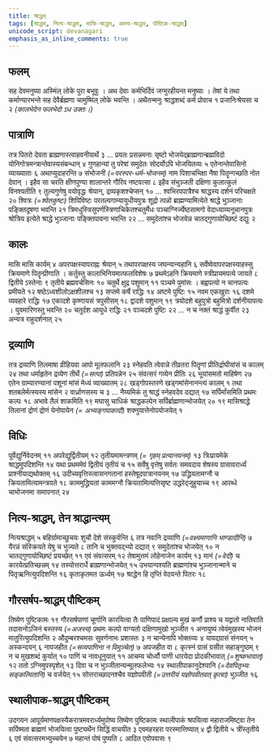 ```yaml
---
title: श्राद्धम्
tags: [श्राद्धम्, नित्य-श्राद्धम्, मासि-श्राद्धम्, काम्य-श्राद्धम्, पौष्टिक-श्राद्धम्]
unicode_script: devanagari
emphasis_as_inline_comments: true
---
```

## फलम्
सह देवमनुष्या अस्मिंल् लोके पुरा बभूवुः । अथ देवाः कर्मभिर्दिवं जग्मुरहीयन्त मनुष्याः । तेषां ये तथा कर्माण्यारभन्ते सह देवैर्ब्रह्मणा चामुष्मिंल् लोके भवन्ति । अथैतन्मनुः श्राद्धशब्दं कर्म प्रोवाच १ प्रजानिःश्रेयसा च २ *(कालभेदेन फलभेदो ऽध उक्तः।)* 

## पात्राणि
तत्र पितरो देवता ब्राह्मणास्त्वाहवनीयार्थे ३ … प्रयतः प्रसन्नमनाः सृष्टो भोजयेद्ब्राह्मणान्ब्रह्मविदो योनिगोत्रमन्त्रान्तेवास्यसंबन्धान् ४ गुणहान्यां तु परेषां समुदेतः सोदर्योऽपि भोजयितव्यः ५ एतेनान्तेवासिनो व्याख्याताः ६ अथाप्युदाहरन्ति ७ संभोजनी *(=परस्पर-धर्म-भोजनम्)* नाम पिशाचभिक्षा नैषा पितॄन्गच्छति नोत देवान् । इहैव सा चरति क्षीणपुण्या शालान्तरे गौरिव नष्टवत्सा ८ इहैव संभुञ्जती दक्षिणा कुलात्कुलं विनश्यतीति ९ तुल्यगुणेषु वयोवृद्धः श्रेयान्, द्रव्यकृशश्चेप्सन् १० … श्वभिरपपात्रैश्च श्राद्धस्य दर्शनं परिचक्षते २० श्वित्रः *(=श्वेतकुष्टः)* शिपिविष्टः परतल्पगाम्यायुधीयपुत्रः शूद्रो त्पन्नो ब्राह्मण्यामित्येते श्राद्धे भुञ्जानाः पङ्क्तिदूषणा भवन्ति २१ त्रिमधुस्त्रिसुपर्णस्त्रिणाचिकेतश्चतुर्मेधः पञ्चाग्निर्ज्येष्ठसामगो वेदाध्याय्यनूचानपुत्रः श्रोत्रिय इत्येते श्राद्धे भुञ्जानाः पङ्क्तिपावना भवन्ति २२ … समुदेतांश्च भोजयेन्न चातद्गुणायोच्छिष्टं दद्युः २

## कालः
मासि मासि कार्यम् ४ अपरपक्षस्यापराह्नः श्रेयान् ५ तथापरपक्षस्य जघन्यान्यहानि ६
सर्वेष्वेवापरपक्षस्याहस्सु क्रियमाणे पितॄन्प्रीणाति । कर्तुस्तु कालाभिनियमात्फलविशेषः ७ प्रथमेऽहनि क्रियमाणे स्त्रीप्रायमपत्ये जायते ८ द्वितीये ऽस्तेनाः ९ तृतीये ब्रह्मवर्चसिनः १० चतुर्थे क्षुद्र पशुमान् ११ पञ्चमे पुमांसः । बह्वपत्यो न चानपत्यः प्रमीयते १२ षष्ठेऽध्वशीलोऽक्षशीलश्च १३ सप्तमे कर्षे राद्धिः १४ अष्टमे पुष्टिः १५ नवम एकखुराः १६ दशमे व्यवहारे राद्धिः १७ एकादशे कृष्णायसं त्रपुसीसम् १८ द्वादशे पशुमान् १९ त्रयोदशे बहुपुत्रो बहुमित्रो दर्शनीयापत्यः । युवमारिणस्तु भवन्ति २० चतुर्दश आयुधे राद्धिः २१ पञ्चदशे पुष्टिः २२ … न च नक्तं श्राद्धं कुर्वीत २३ अन्यत्र राहुदर्शनात् २५

## द्रव्याणि
तत्र द्रव्याणि तिलमाषा व्रीहियवा आपो मूलफलानि २३ स्नेहवति त्वेवान्ने तीव्रतरा पितॄणां प्रीतिर्द्राघीयांसं च कालम् २४ तथा धर्माहृतेन द्रव्येण तीर्थे *(=सत्पा)* प्रतिपन्नेन २५ संवत्सरं गव्येन प्रीतिः २६ भूयांसमतो माहिषेण २७ एतेन ग्राम्यारण्यानां पशूनां मांसं मेध्यं व्याख्यातम् २८ खड्गोपस्तरणे खड्गमांसेनानन्त्यं कालम् १ तथा शतबलेर्मत्स्यस्य मांसेन २ वार्ध्राणसस्य च ३ … नैय्यमिकं तु श्राद्धं स्नेहवदेव दद्यात् १७ सर्पिर्मांसमिति प्रथमः कल्पः १८ अभावे तैलं शाकमिति १९ मघासु चाधिकं श्राद्धकल्पेन सर्पिर्ब्राह्मणान्भोजयेत् २० १९ मासिश्राद्धे तिलानां द्रोणं द्रोणं येनोपायेन *(= अभ्यङ्गपाकादौ)* शक्नुयात्तेनोपयोजयेत् १

## विधिः
पूर्वेद्युर्निवेदनम् ११ अपरेद्युर्द्वितीयम् १२ तृतीयमामन्त्रणम् *(= गृहम् प्रत्यानयनम्)* १३ 
त्रिःप्रायमेके श्राद्धमुपदिशन्ति १४ यथा प्रथममेवं द्वितीयं तृतीयं च १५ सर्वेषु वृत्तेषु सर्वतः समवदाय शेषस्य ग्रासावरार्ध्यं प्राश्नीयाद्यथोक्तम् १६
उदीच्यवृत्तिस्त्वासनगतानां हस्तेषूदपात्रानयनम् १७ उद्ध्रियतामग्नौ च क्रियतामित्यामन्त्रयते १८ काममुद्ध्रियतां काममग्नौ क्रियतामित्यत्तिसृष्ट उद्धरेद्जुहुयाच्च १९ 
 आरब्धे चाभोजनमा समापनात् २४ 

## नित्य-श्राद्धम्, तेन श्राद्धान्त्यम्
नित्यश्राद्धम् ५ बहिर्ग्रामाच्छुचयः शुचौ देशे संस्कुर्वन्ति ६ तत्र नवानि द्रव्याणि *(=वक्ष्यमाणानि भाण्डादीनि)* ७ यैरन्नं संस्क्रियते येषु च भुज्यते ८ तानि च भुक्तवद्भ्यो दद्यात् ९ समुदेतांश्च भोजयेत् १० न चातद्गुणायोच्छिष्टं प्रयच्छेत् ११ एवं संवत्सरम् १२   तेषामुत्तमं लोहेनाजेन कार्यम् १३ मानं *(=वेदी)* च कारयेत्प्रतिच्छन्नम् १४ तस्योत्तरार्धे ब्राह्मणान्भोजयेत् १५ उभयान्पश्यति ब्राह्मणांश्च भुञ्जानान्माने च पितृऋनित्युपदिशन्ति १६ कृताकृतमत ऊर्ध्वम् १७ श्राद्धेन हि तृप्तिं वेदयन्ते पितरः १८ 

## गौरसर्षप-श्राद्धम् पौष्टिकम्
तिष्येण पुष्टिकामः १९ गौरसर्षपाणां चूर्णानि कारयित्वा तैः पाणिपादं प्रक्षाल्य मुखं कर्णौ प्राश्य च यद्वातो नातिवाति तदासनोऽजिनं बस्तस्य *(=अजस्य)* प्रथमः कल्पो वाग्यतो दक्षिणामुखो भुञ्जीत १ अनायुष्यं त्वेवंमुखस्य भोजनं मातुरित्युपदिशन्ति २ औदुम्बरश्चमसः सुवर्णनाभः प्रशास्तः ३ न चान्येनापि भोक्तव्यः ४ यावद्ग्रासं संनयन् ५ अस्कन्दयन् ६ नापजहीत *(=सव्यपाणिना न विमुञ्चेत्)* ७ अपजहीत वा ८ कृत्स्नं ग्रासं ग्रसीत सहाङ्गुष्ठम् ९ न च मुखशब्दं कुर्यात् १० पाणिं च नावधूनुयात् ११ आचम्य चोर्ध्वौ पाणी धारयेदा प्रोदकीभावात् *(=शुष्कभावात्)* १२ ततो ऽग्निमुपस्पृशेत् १३ दिवा च न भुञ्जीतान्यन्मूलफलेभ्यः १४ स्थालीपाकानुदेश्यानि *(=देवपितृभ्यः सङ्कल्पितानि)* च वर्जयेत् १५ सोत्तराच्छादनश्चैव यज्ञोपवीती *(=उत्तरीयं यज्ञोपवीतवत् कृत्वा)* भुञ्जीत १६ 

## स्थालीपाक-श्राद्धम् पौष्टिकम्
उदगयन आपूर्यमाणपक्षस्यैकरात्रमवरार्ध्यमुपोष्य तिष्येण पुष्टिकामः स्थालीपाकं श्रपयित्वा महाराजमिष्ट्वा तेन सर्पिष्मता ब्राह्मणं भोजयित्वा पुष्ट्यर्थेन सिद्धिं वाचयीत ३ एवमहरहरा परस्मात्तिष्यात् ४ द्वौ द्वितीये ५ त्रींस्तृतीये ६ एवं संवत्सरमभ्युच्चयेन ७ महान्तं पोषं पुष्यति ८ आदित एवोपवासः ९